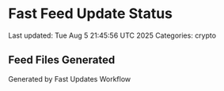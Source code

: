 # Fast Feed Update Status
Last updated: Tue Aug  5 21:45:56 UTC 2025
Categories: crypto

## Feed Files Generated

Generated by Fast Updates Workflow
